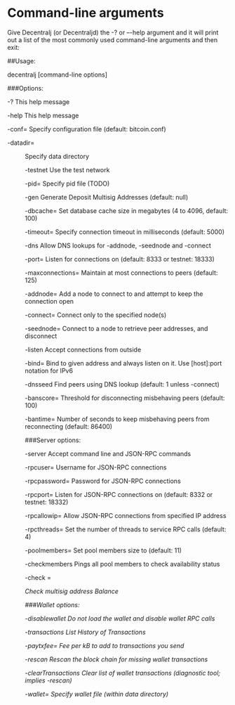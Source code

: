 Command-line arguments
======================

Give Decentralj (or Decentraljd) the -? or –-help argument and it will print out a list of the most commonly used command-line arguments and then exit:

##Usage:

 decentralj [command-line options]                     

###Options:

 -?                     This help message

 -help                  This help message

 -conf=<file>           Specify configuration file (default: bitcoin.conf)

 -datadir=<dir>         Specify data directory

 -testnet               Use the test network

 -pid=<file>            Specify pid file (TODO)

 -gen                   Generate Deposit Multisig Addresses (default: null)

 -dbcache=<n>           Set database cache size in megabytes (4 to 4096, default: 100)

 -timeout=<n>           Specify connection timeout in milliseconds (default: 5000)

 -dns                   Allow DNS lookups for -addnode, -seednode and -connect

 -port=<port>           Listen for connections on <port> (default: 8333 or testnet: 18333)

 -maxconnections=<n>    Maintain at most <n> connections to peers (default: 125)

 -addnode=<ip>          Add a node to connect to and attempt to keep the connection open

 -connect=<ip>          Connect only to the specified node(s)

 -seednode=<ip>         Connect to a node to retrieve peer addresses, and disconnect

 -listen                Accept connections from outside

 -bind=<addr>           Bind to given address and always listen on it. Use [host]:port notation for IPv6

 -dnsseed               Find peers using DNS lookup (default: 1 unless -connect)

 -banscore=<n>          Threshold for disconnecting misbehaving peers (default: 100)

 -bantime=<n>           Number of seconds to keep misbehaving peers from reconnecting (default: 86400)

 ###Server options:
 
 -server                Accept command line and JSON-RPC commands

 -rpcuser=<user>        Username for JSON-RPC connections

 -rpcpassword=<pw>      Password for JSON-RPC connections

 -rpcport=<port>        Listen for JSON-RPC connections on <port> (default: 8332 or testnet: 18332)

 -rpcallowip=<ip>       Allow JSON-RPC connections from specified IP address

 -rpcthreads=<n>        Set the number of threads to service RPC calls (default: 4)

 -poolmembers=<n>       Set pool members size to <n> (default: 11)

 -checkmembers			Pings all pool members to check availability status

 -check =<address>		Check multisig address Balance



###Wallet options:

 -disablewallet         Do not load the wallet and disable wallet RPC calls

 -transactions			List History of Transactions

 -paytxfee=<amt>        Fee per kB to add to transactions you send

 -rescan                Rescan the block chain for missing wallet transactions

 -clearTransactions     Clear list of wallet transactions (diagnostic tool; implies -rescan)

 -wallet=<file>         Specify wallet file (within data directory)